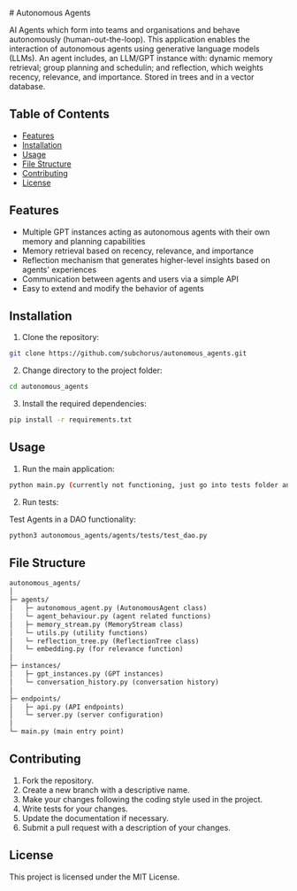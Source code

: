 
# Autonomous Agents

AI Agents which form into teams and organisations and behave autonomously (human-out-the-loop). This application enables the interaction of autonomous agents using generative language models (LLMs). An agent includes, an LLM/GPT instance with: dynamic memory retrieval; group planning and schedulin;  and reflection, which weights recency, relevance, and importance. Stored in trees and in a vector database. 

## Table of Contents

<ul>
 <li><a href="#Features">Features</a> </li>
 <li><a href="#Installation">Installation</a> </li>
 <li><a href="#Usage">Usage</a> </li>
 <li><a href="#File Structure">File Structure</a> </li>
 <li><a href="#Contributing">Contributing</a> </li>
 <li><a href="#License">License</a> </li>
</ul>

## Features

- Multiple GPT instances acting as autonomous agents with their own memory and planning capabilities
- Memory retrieval based on recency, relevance, and importance
- Reflection mechanism that generates higher-level insights based on agents' experiences
- Communication between agents and users via a simple API
- Easy to extend and modify the behavior of agents

## Installation

1. Clone the repository:

```bash
git clone https://github.com/subchorus/autonomous_agents.git
```

2. Change directory to the project folder:

```bash
cd autonomous_agents
```

3. Install the required dependencies:

```bash
pip install -r requirements.txt
```

## Usage

1. Run the main application:
```bash
python main.py (currently not functioning, just go into tests folder and run tests)
```

2. Run tests:

Test Agents in a DAO functionality:
```bash
python3 autonomous_agents/agents/tests/test_dao.py
```
## File Structure

```markdown
autonomous_agents/
│
├─ agents/
│   ├─ autonomous_agent.py (AutonomousAgent class)
│   └─ agent_behaviour.py (agent related functions)
│   ├─ memory_stream.py (MemoryStream class)
│   └─ utils.py (utility functions)
│   └─ reflection_tree.py (ReflectionTree class)
│   └─ embedding.py (for relevance function)
│
├─ instances/
│   ├─ gpt_instances.py (GPT instances)
│   └─ conversation_history.py (conversation history)
│
├─ endpoints/
│   ├─ api.py (API endpoints)
│   └─ server.py (server configuration)
│
└─ main.py (main entry point)
```

## Contributing

1. Fork the repository.
2. Create a new branch with a descriptive name.
3. Make your changes following the coding style used in the project.
4. Write tests for your changes.
5. Update the documentation if necessary.
6. Submit a pull request with a description of your changes.

## License
This project is licensed under the MIT License.